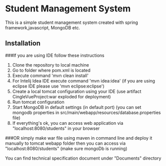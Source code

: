 
# Student Management System

This is a simple student management system created with spring framework,javascript,
MongoDB etc.

## Installation

###If you are using IDE follow these instructions
1. Clone the repository to local machine
2. Go to folder where pom.xml is located
3. Execute command 'mvn clean install'
4. For Intelij Idea IDE execute command 'mvn idea:idea'  (if you are using eclipse IDE please use 'mvn eclipse:eclipse')
5. Create a local tomcat configuration using your IDE (use artifact CingleVueProject:war exploded for deployment)
6. Run tomcat configuration
7. Start MongoDB in default settings (in default port) (you can set mongodb properties in src/main/webapp/resources/database.properties file)
8. If everything's ok, you can access web application via "localhost:8080/students" in your browser

###OR simply make war file using maven in command line and deploy it manually to tomcat webapp folder
then you can access via "localhost:8080/students" (make sure mongoDb is running)

You can find technical specification document under "Documents" directory

